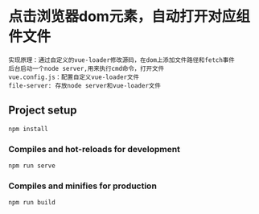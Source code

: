 # 点击浏览器dom元素，自动打开对应组件文件
```
实现原理：通过自定义的vue-loader修改源码，在dom上添加文件路径和fetch事件
后台启动一个node server,用来执行cmd命令，打开文件
vue.config.js：配置自定义vue-loader文件
file-server: 存放node server和vue-loader文件
```
## Project setup
```
npm install
```

### Compiles and hot-reloads for development
```
npm run serve
```

### Compiles and minifies for production
```
npm run build
```